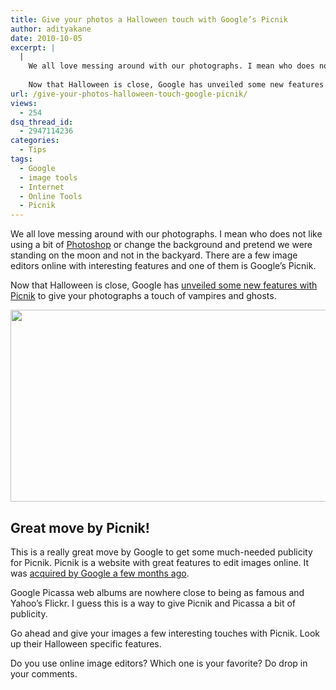 ```yaml
---
title: Give your photos a Halloween touch with Google’s Picnik
author: adityakane
date: 2010-10-05
excerpt: |
  |
    We all love messing around with our photographs. I mean who does not like using a bit of Photoshop  or change the background and pretend we were standing on the moon and not in the backyard. There are quite a few image editors online with interesting features and one of them is Google’s Picnik.
    
    Now that Halloween is close, Google has unveiled some new features with Picnik to give your photographs a touch of vampires and ghosts.
url: /give-your-photos-halloween-touch-google-picnik/
views:
  - 254
dsq_thread_id:
  - 2947114236
categories:
  - Tips
tags:
  - Google
  - image tools
  - Internet
  - Online Tools
  - Picnik
---
```

We all love messing around with our photographs. I mean who does not like using a bit of [Photoshop][1] or change the background and pretend we were standing on the moon and not in the backyard. There are a few image editors online with interesting features and one of them is Google’s Picnik.

Now that Halloween is close, Google has <a href="http://googleblog.blogspot.com/2010/10/things-that-go-bump-in-night.html" onclick="_gaq.push(['_trackEvent', 'outbound-article', 'http://googleblog.blogspot.com/2010/10/things-that-go-bump-in-night.html', 'unveiled some new features with Picnik']);" >unveiled some new features with Picnik</a> to give your photographs a touch of vampires and ghosts.

<a rel="attachment wp-att-30600" href="http://devilsworkshop.org/give-your-photos-halloween-touch-google-picnik/picnik_halloween/"><img class="alignnone size-full wp-image-30600" title="picnik_halloween" src="http://cdn.devilsworkshop.org/files/2010/10/picnik_halloween.png" alt="" width="550" height="307" /></a>

## Great move by Picnik!

This is a really great move by Google to get some much-needed publicity for Picnik. Picnik is a website with great features to edit images online. It was [acquired by Google a few months ago][2].

Google Picassa web albums are nowhere close to being as famous and Yahoo’s Flickr. I guess this is a way to give Picnik and Picassa a bit of publicity.

Go ahead and give your images a few interesting touches with Picnik. Look up their Halloween specific features.

Do you use online image editors? Which one is your favorite? Do drop in your comments.

 [1]: http://devilsworkshop.org/tag/photoshop/
 [2]: http://devilsworkshop.org/has-google-crashed-flickrs-picnik/
